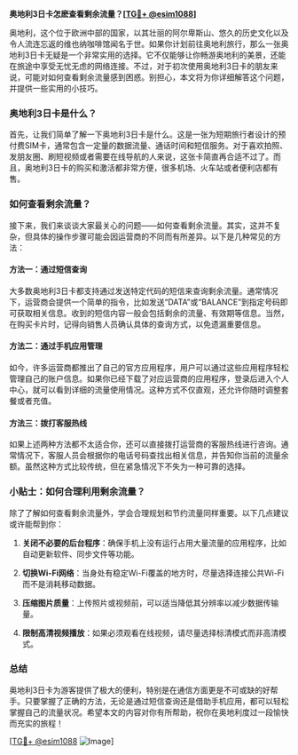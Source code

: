 **奥地利3日卡怎麽查看剩余流量？[[TG💪+ @esim1088](https://t.me/s/esim1088)]**

奥地利，这个位于欧洲中部的国家，以其壮丽的阿尔卑斯山、悠久的历史文化以及令人流连忘返的维也纳咖啡馆闻名于世。如果你计划前往奥地利旅行，那么一张奥地利3日卡无疑是一个非常实用的选择。它不仅能够让你畅游奥地利的美景，还能在旅途中享受无忧无虑的网络连接。不过，对于初次使用奥地利3日卡的朋友来说，可能对如何查看剩余流量感到困惑。别担心，本文将为你详细解答这个问题，并提供一些实用的小技巧。

### 奥地利3日卡是什么？

首先，让我们简单了解一下奥地利3日卡是什么。这是一张为短期旅行者设计的预付费SIM卡，通常包含一定量的数据流量、通话时间和短信服务。对于喜欢拍照、发朋友圈、刷短视频或者需要在线导航的人来说，这张卡简直再合适不过了。而且，奥地利3日卡的购买和激活都非常方便，很多机场、火车站或者便利店都有售。

### 如何查看剩余流量？

接下来，我们来谈谈大家最关心的问题——如何查看剩余流量。其实，这并不复杂，但具体的操作步骤可能会因运营商的不同而有所差异。以下是几种常见的方法：

#### 方法一：通过短信查询

大多数奥地利3日卡都支持通过发送特定代码的短信来查询剩余流量。通常情况下，运营商会提供一个简单的指令，比如发送“DATA”或“BALANCE”到指定号码即可获取相关信息。收到的短信内容一般会包括剩余的流量、有效期等信息。当然，在购买卡片时，记得向销售人员确认具体的查询方式，以免遗漏重要信息。

#### 方法二：通过手机应用管理

如今，许多运营商都推出了自己的官方应用程序，用户可以通过这些应用程序轻松管理自己的账户信息。如果你已经下载了对应运营商的应用程序，登录后进入个人中心，就可以看到详细的流量使用情况。这种方式不仅直观，还允许你随时调整套餐或者充值。

#### 方法三：拨打客服热线

如果上述两种方法都不太适合你，还可以直接拨打运营商的客服热线进行咨询。通常情况下，客服人员会根据你的电话号码查找出相关信息，并告知你当前的流量余额。虽然这种方式比较传统，但在紧急情况下不失为一种可靠的选择。

### 小贴士：如何合理利用剩余流量？

除了了解如何查看剩余流量外，学会合理规划和节约流量同样重要。以下几点建议或许能帮到你：

1. **关闭不必要的后台程序**：确保手机上没有运行占用大量流量的应用程序，比如自动更新软件、同步文件等功能。
   
2. **切换Wi-Fi网络**：当身处有稳定Wi-Fi覆盖的地方时，尽量选择连接公共Wi-Fi而不是消耗移动数据。

3. **压缩图片质量**：上传照片或视频前，可以适当降低其分辨率以减少数据传输量。

4. **限制高清视频播放**：如果必须观看在线视频，请尽量选择标清模式而非高清模式。

### 总结

奥地利3日卡为游客提供了极大的便利，特别是在通信方面更是不可或缺的好帮手。只要掌握了正确的方法，无论是通过短信查询还是借助手机应用，都可以轻松掌握自己的流量状况。希望本文的内容对你有所帮助，祝你在奥地利度过一段愉快而充实的旅程！

[[TG💪+ @esim1088](https://t.me/s/esim1088) ![Image](https://i.postimg.cc/4NQfJmqS/Snipaste-2025-05-13-00-14-12.png)]